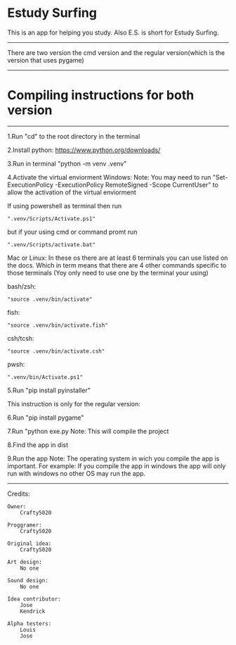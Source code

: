 # Estudy Surfing

This is an app for helping you study. Also E.S. is short for Estudy Surfing. 
______________________________________________________________________________
There are two version the cmd version and the regular version(which is the version that uses pygame)
______________________________________________________________________________
# Compiling instructions for both version
______________________________________________________________________________

1.Run "cd" to the root directory in the terminal

2.Install python: https://www.python.org/downloads/

3.Run in terminal "python -m venv .venv"

4.Activate the virtual enviorment
Windows:
Note: You may need to run "Set-ExecutionPolicy -ExecutionPolicy RemoteSigned -Scope CurrentUser" to allow the activation of the virtual enviorment

If using powershell as terminal then run 
    
    ".venv/Scripts/Activate.ps1"

but if your using cmd or command promt run 

    ".venv/Scripts/activate.bat"

Mac or Linux:
In these os there are at least 6 terminals you can use listed on the docs.
Which in term means that there are 4 other commands specific to those terminals
(Yoy only need to use one by the terminal your using)

bash/zsh:

    "source .venv/bin/activate"

fish:

    "source .venv/bin/activate.fish"

csh/tcsh:

    "source .venv/bin/activate.csh"


pwsh: 

    ".venv/bin/Activate.ps1"

5.Run "pip install pyinstaller"

This instruction is only for the regular version:

 6.Run "pip install pygame"

7.Run "python exe.py
Note: This will compile the project

8.Find the app in dist

9.Run the app
    Note: The operating system in wich you compile the app is important.
          For example: If you compile the app in windows the app will only run with windows
          no other OS may run the app.

------------------------------------------------------------------------------
Credits:

    Owner:
        Crafty5020

    Proggramer:
        Crafty5020

    Original idea:
        Crafty5020

    Art design:
        No one

    Sound design:
        No one

    Idea contributor:
        Jose
        Kendrick

    Alpha testers:
        Louis
        Jose